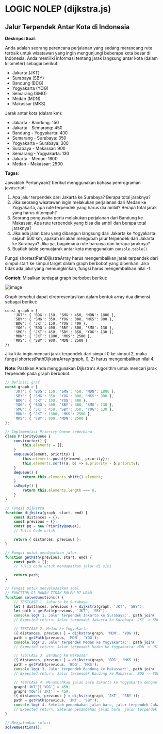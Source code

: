 # LOGIC NOLEP (dijkstra.js)

## Jalur Terpendek Antar Kota di Indonesia

**Deskripsi Soal**:

Anda adalah seorang perencana perjalanan yang sedang merancang rute terbaik untuk wisatawan yang ingin mengunjungi beberapa kota besar di Indonesia. Anda memiliki informasi tentang jarak langsung antar kota (dalam kilometer) sebagai berikut:

- Jakarta (JKT)
- Surabaya (SBY)
- Bandung (BDG)
- Yogyakarta (YOG)
- Semarang (SMG)
- Medan (MDN)
- Makassar (MKS)

Jarak antar kota (dalam km):

- Jakarta - Bandung: 150
- Jakarta - Semarang: 450
- Bandung - Yogyakarta: 400
- Semarang - Surabaya: 350
- Yogyakarta - Surabaya: 300
- Surabaya - Makassar: 900
- Semarang - Yogyakarta: 130
- Jakarta - Medan: 1800
- Medan - Makassar: 2500

**Tugas**:

Jawablah Pertanyaan2 berikut menggunakan bahasa pemrograman javascript:

1. Apa jalur terpendek dari Jakarta ke Surabaya? Berapa total jaraknya?
2. Jika seorang wisatawan ingin melakukan perjalanan dari Medan ke Yogyakarta, apa rute terpendek yang harus dia ambil? Berapa total jarak yang harus ditempuh?
3. Seorang pengusaha perlu melakukan perjalanan dari Bandung ke Makassar. Apa rute terpendek yang bisa dia ambil dan berapa total jaraknya?
4. Jika ada jalan baru yang dibangun langsung dari Jakarta ke Yogyakarta sejauh 500 km, apakah ini akan mengubah jalur terpendek dari Jakarta ke Surabaya? Jika ya, bagaimana rute barunya dan berapa jaraknya?
6. Buatlah table semuajarak antar kota menggunakan `console.table()`

Fungsi shortestPathDijkstraArray harus mengembalikan jarak terpendek dari simpul start ke simpul target dalam graph berbobot yang diberikan. Jika tidak ada jalur yang memungkinkan, fungsi harus mengembalikan nilai -1.

**Contoh**:
Misalkan terdapat graph berbobot berikut:

![image](https://github.com/user-attachments/assets/a93b8e04-d9b3-4b39-8224-8bafc49703a2)

Graph tersebut dapat direpresentasikan dalam bentuk array dua dimensi sebagai berikut:

```
const graph = {
    'JKT': { 'BDG': 150, 'SMG': 450, 'MDN': 1800 },
    'SBY': { 'SMG': 350, 'YOG': 300, 'MKS': 900 },
    'BDG': { 'JKT': 150, 'YOG': 400 },
    'YOG': { 'BDG': 400, 'SBY': 300, 'SMG': 130 },
    'SMG': { 'JKT': 450, 'SBY': 350, 'YOG': 130 },
    'MDN': { 'JKT': 1800, 'MKS': 2500 },
    'MKS': { 'SBY': 900, 'MDN': 2500 }
};
```
Jika kita ingin mencari jarak terpendek dari simpul 0 ke simpul 2, maka fungsi shortestPathDijkstraArray(graph, 0, 2) harus mengembalikan nilai 4.

**Note**:
Pastikan Anda menggunakan Dijkstra's Algorithm untuk mencari jarak terpendek pada graph berbobot.

```js
// Definisi graf
const graph = {
    'JKT': { 'BDG': 150, 'SMG': 450, 'MDN': 1800 },
    'SBY': { 'SMG': 350, 'YOG': 300, 'MKS': 900 },
    'BDG': { 'JKT': 150, 'YOG': 400 },
    'YOG': { 'BDG': 400, 'SBY': 300, 'SMG': 130 },
    'SMG': { 'JKT': 450, 'SBY': 350, 'YOG': 130 },
    'MDN': { 'JKT': 1800, 'MKS': 2500 },
    'MKS': { 'SBY': 900, 'MDN': 2500 }
};

// Implementasi Priority Queue sederhana
class PriorityQueue {
    constructor() {
        this.elements = [];
    }
    enqueue(element, priority) {
        this.elements.push({element, priority});
        this.elements.sort((a, b) => a.priority - b.priority);
    }
    dequeue() {
        return this.elements.shift().element;
    }
    isEmpty() {
        return this.elements.length === 0;
    }
}

// Fungsi Dijkstra
function dijkstra(graph, start, end) {
    const distances = {};
    const previous = {};
    const pq = new PriorityQueue();
    // Tulis Code untuk 

    return { distances, previous };
}

// Fungsi untuk mendapatkan jalur
function getPath(previous, start, end) {
    const path = [];
    // Tulis code untuk mendapatkan jalur di sini

    return path;
}

// Fungsi untuk menyelesaikan soal
// FUNCTION DI BAWAH TIDAK BOLEH DI UBAH
function solveQuestions() {
    // TESTCASE 1. Jakarta ke Surabaya
    let { distances, previous } = dijkstra(graph, 'JKT', 'SBY');
    let path = getPath(previous, 'JKT', 'SBY');
    console.log('1. Jalur terpendek Jakarta ke Surabaya:', path.join(' -> '), 'dengan jarak', distances['SBY'], 'km');
    // Expected return: Jalur terpendek Jakarta ke Surabaya: JKT -> SMG -> SBY dengan jarak 800 km

    // TESTCASE 2. Medan ke Yogyakarta
    ({ distances, previous } = dijkstra(graph, 'MDN', 'YOG'));
    path = getPath(previous, 'MDN', 'YOG');
    console.log('2. Jalur terpendek Medan ke Yogyakarta:', path.join(' -> '), 'dengan jarak', distances['YOG'], 'km');
    // Expected return: Jalur terpendek Medan ke Yogyakarta: MDN -> JKT -> BDG -> YOG dengan jarak 2350 km

    // TESTCASE 3. Bandung ke Makassar
    ({ distances, previous } = dijkstra(graph, 'BDG', 'MKS'));
    path = getPath(previous, 'BDG', 'MKS');
    console.log('3. Jalur terpendek Bandung ke Makassar:', path.join(' -> '), 'dengan jarak', distances['MKS'], 'km');
    // Expected return: Jalur terpendek Bandung ke Makassar: BDG -> YOG -> SBY -> MKS dengan jarak 1600 km

    // TESTCASE 4. Menambahkan jalan baru Jakarta ke Yogyakarta dengan jarak 500KM
    graph['JKT']['YOG'] = 450;
    graph['YOG']['JKT'] = 450;
    ({ distances, previous } = dijkstra(graph, 'JKT', 'SBY'));
    path = getPath(previous, 'JKT', 'SBY');
    console.log('4. Setelah penambahan jalan baru, jalur terpendek Jakarta ke Surabaya:', path.join(' -> '), 'dengan jarak', distances['SBY'], 'km');
    // Expected return: Setelah penambahan jalan baru, jalur terpendek Jakarta ke Surabaya: JKT -> YOG -> SBY dengan jarak 750 km
}

// Menjalankan solusi
solveQuestions();
```
